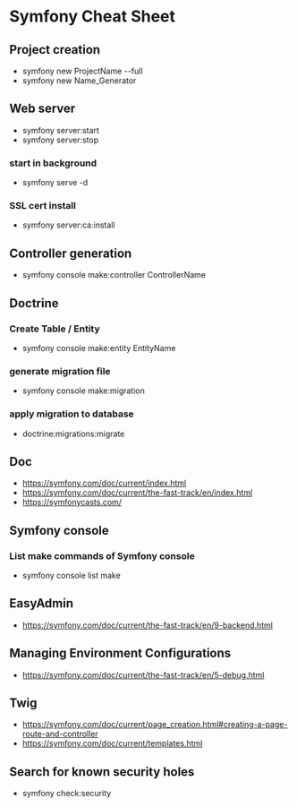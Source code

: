# Symfony Cheat Sheet

## Project creation
- symfony new ProjectName --full
- symfony new Name_Generator

## Web server
- symfony server:start
- symfony server:stop
### start in background
- symfony serve -d
### SSL cert install
- symfony server:ca:install

## Controller generation
- symfony console make:controller ControllerName

## Doctrine
### Create Table / Entity
- symfony console make:entity EntityName
### generate migration file
- symfony console make:migration
### apply migration to database
- doctrine:migrations:migrate 

## Doc
- https://symfony.com/doc/current/index.html
- https://symfony.com/doc/current/the-fast-track/en/index.html
- https://symfonycasts.com/

## Symfony console
### List make commands of Symfony console
- symfony console list make

## EasyAdmin
- https://symfony.com/doc/current/the-fast-track/en/9-backend.html

## Managing Environment Configurations
- https://symfony.com/doc/current/the-fast-track/en/5-debug.html

## Twig
- https://symfony.com/doc/current/page_creation.html#creating-a-page-route-and-controller
- https://symfony.com/doc/current/templates.html

## Search for known security holes
- symfony check:security
